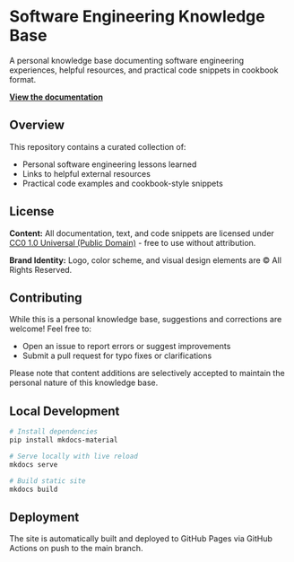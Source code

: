 # Software Engineering Knowledge Base

A personal knowledge base documenting software engineering experiences, helpful resources, and practical code snippets in cookbook format.

**[View the documentation](https://jgrieger.github.io/sw-engineering-kb)**

## Overview

This repository contains a curated collection of:
- Personal software engineering lessons learned
- Links to helpful external resources
- Practical code examples and cookbook-style snippets

## License

**Content:** All documentation, text, and code snippets are licensed under [CC0 1.0 Universal (Public Domain)](https://creativecommons.org/publicdomain/zero/1.0/) - free to use without attribution.

**Brand Identity:** Logo, color scheme, and visual design elements are © All Rights Reserved.

## Contributing

While this is a personal knowledge base, suggestions and corrections are welcome! Feel free to:
- Open an issue to report errors or suggest improvements
- Submit a pull request for typo fixes or clarifications

Please note that content additions are selectively accepted to maintain the personal nature of this knowledge base.

## Local Development

```bash
# Install dependencies
pip install mkdocs-material

# Serve locally with live reload
mkdocs serve

# Build static site
mkdocs build
```

## Deployment

The site is automatically built and deployed to GitHub Pages via GitHub Actions on push to the main branch.
